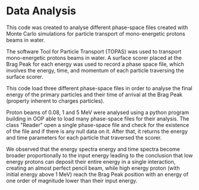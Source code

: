 # Data Analysis

This code was created to analyse different phase-space files created with Monte Carlo simulations for particle transport of mono-energetic protons beams in water.

The software Tool for Particle Transport (TOPAS) was used to transport mono-energetic protons beams in water. A surface scorer placed at the Brag Peak for each energy was used to record a phase space file, which involves the energy, time, and momentum of each particle traversing the surface scorer.

This code load three different phase-space files in order to analyse the final energy of the primary particles and their time of arrival at the Brag Peak (property inherent to charges particles).

Proton beams of 0.08, 1 and 5 MeV were analysed using a python program building in OOP able to load many phase-space files for their analysis. The class "Reader" open a single phase-space file and check for the existence of the file and if there is any null data on it. After that, it returns the energy and time parameters for each particle that traversed the scorer.

We observed that the energy spectra energy and time spectra become broader proportionally to the input energy leading to the conclusion that low energy protons can deposit their entire energy in a single interaction, creating an almost perfect pencil beam, while high energy proton (with initial energy above 1 MeV) reach the Brag Peak position with an energy of one order of magnitude lower than their input energy.
